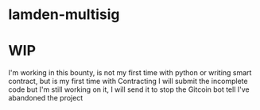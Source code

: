 # lamden-multisig
# WIP

 I'm working in this bounty, is not my first time with python or writing smart contract, but is my first time with Contracting
I will submit the incomplete code but I'm still working on it, I will send it to stop the Gitcoin bot tell I've abandoned the project

